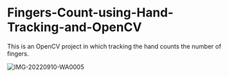  # Fingers-Count-using-Hand-Tracking-and-OpenCV
 
 This is an OpenCV project in which tracking the hand counts the number of fingers.

![IMG-20220910-WA0005](https://user-images.githubusercontent.com/111214974/189495018-dd774770-8850-47b5-ba1f-948b550a7ffe.jpg)
